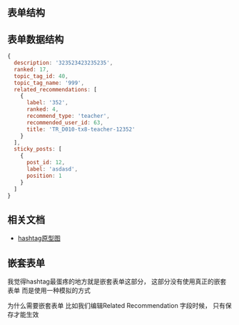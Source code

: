 ## 表单结构

## 表单数据结构
```js
{
  description: '323523423235235',
  ranked: 17,
  topic_tag_id: 40,
  topic_tag_name: '999',
  related_recommendations: [
    {
      label: '352',
      ranked: 4,
      recommend_type: 'teacher',
      recommended_user_id: 63,
      title: 'TR_D010-tx8-teacher-12352'
    }
  ],
  sticky_posts: [
    {
      post_id: 12,
      label: 'asdasd',
      position: 1
    }
  ]
}
```

## 相关文档
- [hashtag原型图](http://demo.doc.101.com/%E5%9F%83%E5%8F%8AEdmodo%E7%A0%94%E5%8F%91/%E3%80%90ND19275%E3%80%91%E5%9F%83%E5%8F%8AEdmodo%E7%A0%94%E5%8F%91-%E6%94%AF%E6%8C%81%E8%BF%90%E8%90%A5%E7%AE%A1%E7%90%86%E5%8F%8A%E6%89%8B%E5%B7%A5%E6%8E%A8%E8%8D%90Hashtag%E4%B8%8EPost-V1.2/#id=f1gxq5&p=02-1-1_edit_hashtag&g=1)

## 嵌套表单
我觉得hashtag最蛋疼的地方就是嵌套表单这部分， 这部分没有使用真正的嵌套表单  而是使用一种模拟的方式

为什么需要嵌套表单
比如我们编辑Related Recommendation 字段时候， 只有保存才能生效